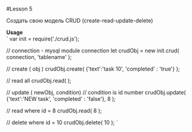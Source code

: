 #Lesson 5

Создать свою модель CRUD (create-read-update-delete)  

**Usage**  
` var init = require('./crud.js');

  // connection - mysql module connection
  let crudObj = new init.crud( connection, 'tablename' );

  // create ( obj )
  crudObj.create( {'text':'task 10', 'completed' : 'true'} );

  // read all
  crudObj.read( );

  // update ( newObj, condition)
  // condition is id number
  crudObj.update( {'text':'NEW task', 'completed' : 'false'}, 8 );

  // read where id = 8
  crudObj.read( 8 );

  // delete where id = 10
  crudObj.delete( 10 );
`  
